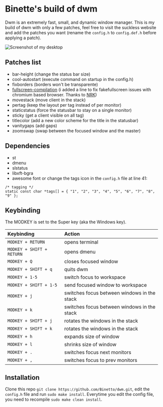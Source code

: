 # Binette's build of dwm

Dwm is an extremely fast, small, and dynamic window manager. This is my build of dwm with only a few patches, feel free to visit the suckless website and add the patches you want (rename the `config.h` to `config.def.h` before applying a patch). 

![Screenshot of my desktop](https://raw.githubusercontent.com/Binetto/dwm/master/screenshot.png)

## Patches list
+ bar-height (change the status bar size)
+ cool-autostart (execute command on startup in the config.h)
+ fixborders (borders won't be transparente)
+ [fullscreen-compilation](https://github.com/paniash/dwm/blob/master/patches/dwm-fullscreen-compilation-6.2.diff) (i added a line to fix fakefullscreen issues with chromium based browser. Thanks to [NRK](https://github.com/N-R-K))
+ movestack (move client in the stack)
+ pertag (keep the layout per tag instead of per monitor)
+ staticstatus (force the statusbar to stay on a single monitor)
+ sticky (get a client visible on all tag)
+ titlecolor (add a new color scheme for the title in the statusbar)
+ vanitygaps (add gaps)
+ zoomswap (swap between the focused window and the master)

## Dependencies
+ st
+ dmenu
+ slstatus
+ libxft-bgra
+ awesome font or change the tags icon in the `config.h` file at line 41:
``` 
/* tagging */
static const char *tags[] = { "1", "2", "3", "4", "5", "6", "7", "8", "9" }; 
```

## Keybinding
The MODKEY is set to the Super key (aka the Windows key).

| Keybinding | Action |
| :--- | :--- |
| `MODKEY + RETURN` | opens terminal |
| `MODKEY + SHIFT + RETURN` | opens dmenu |
| `MODKEY + Q` | closes focused window |
| `MODKEY + SHIFT + q` | quits dwm |
| `MODKEY + 1-5` | switch focus to workspace |
| `MODKEY + SHIFT + 1-5` | send focused window to workspace |
| `MODKEY + j` | switches focus between windows in the stack |
| `MODKEY + k` | switches focus between windows in the stack |
| `MODKEY + SHIFT + j` | rotates the windows in the stack |
| `MODKEY + SHIFT + k` | rotates the windows in the stack |
| `MODKEY + h` | expands size of window |
| `MODKEY + l` | shrinks size of window |
| `MODKEY + .` | switches focus next monitors |
| `MODKEY + ,` | switches focus to prev monitors |

## Installation
Clone this repo `git clone https://github.com/Binetto/dwm.git`, edit the `config.h` file and run `sudo make install`.
Everytime you edit the config file, you need to recompile `sudo make clean install`.
